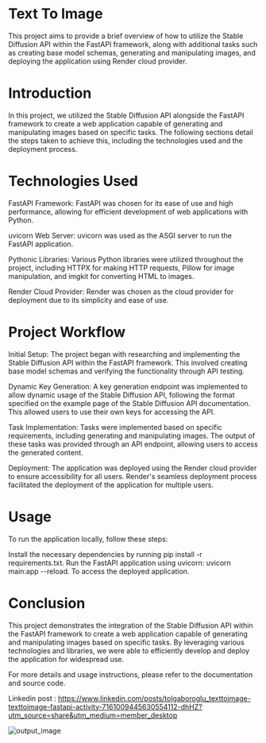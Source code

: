 # Text To Image
This project aims to provide a brief overview of how to utilize the Stable Diffusion API within the FastAPI framework, along with additional tasks such as creating base model schemas, generating and manipulating images, and deploying the application using Render cloud provider.

# Introduction
In this project, we utilized the Stable Diffusion API alongside the FastAPI framework to create a web application capable of generating and manipulating images based on specific tasks. The following sections detail the steps taken to achieve this, including the technologies used and the deployment process.

# Technologies Used
FastAPI Framework: FastAPI was chosen for its ease of use and high performance, allowing for efficient development of web applications with Python.

uvicorn Web Server: uvicorn was used as the ASGI server to run the FastAPI application.

Pythonic Libraries: Various Python libraries were utilized throughout the project, including HTTPX for making HTTP requests, Pillow for image manipulation, and imgkit for converting HTML to images.

Render Cloud Provider: Render was chosen as the cloud provider for deployment due to its simplicity and ease of use.

# Project Workflow
Initial Setup: The project began with researching and implementing the Stable Diffusion API within the FastAPI framework. This involved creating base model schemas and verifying the functionality through API testing.

Dynamic Key Generation: A key generation endpoint was implemented to allow dynamic usage of the Stable Diffusion API, following the format specified on the example page of the Stable Diffusion API documentation. This allowed users to use their own keys for accessing the API.

Task Implementation: Tasks were implemented based on specific requirements, including generating and manipulating images. The output of these tasks was provided through an API endpoint, allowing users to access the generated content.

Deployment: The application was deployed using the Render cloud provider to ensure accessibility for all users. Render's seamless deployment process facilitated the deployment of the application for multiple users.

# Usage
To run the application locally, follow these steps:

Install the necessary dependencies by running pip install -r requirements.txt.
Run the FastAPI application using uvicorn: uvicorn main:app --reload.
To access the deployed application.

# Conclusion
This project demonstrates the integration of the Stable Diffusion API within the FastAPI framework to create a web application capable of generating and manipulating images based on specific tasks. By leveraging various technologies and libraries, we were able to efficiently develop and deploy the application for widespread use.

For more details and usage instructions, please refer to the documentation and source code.

Linkedin post : https://www.linkedin.com/posts/tolgaboroglu_texttoimage-texttoimage-fastapi-activity-7161009445630554112-dhHZ?utm_source=share&utm_medium=member_desktop

![output_image](https://github.com/tolgaboroglu/creative/assets/46046034/6beb5f8f-bbf0-41a6-a72c-d3ec09fca60b)
